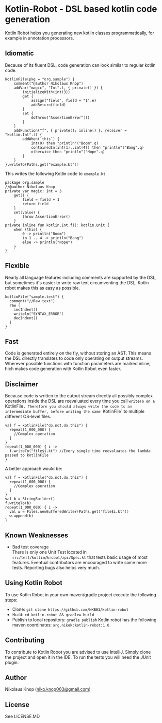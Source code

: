 # Kotlin-Robot - DSL based kotlin code generation

Kotlin Robot helps you generating new kotlin classes programmatically, for example in annotation processors.
## Idiomatic
Because of its fluent DSL, code generation can look similar to regular kotlin code. 
```
kotlinFile(pkg = "org.sample") {
    comment("@author Nikolaus Knop")
    addVar("magic", "Int".t, { private() }) {
        initializeWith(int(3))
        get {
            assign("field", field + "1".e)
            addReturn(field)
        }
        set {
            doThrow("AssertionError"())
        }
    }
    addFunction("f", { private(); inline() }, receiver = "kotlin.Int".t) {
        addWhen(`this`) {
            int(0) then "println"("Boom".q)
            containedIn(int(1)..int(4)) then "println"("Bang".q)
            otherwise then "println"("Nope".q)
        }
    }
}.writeTo(Paths.get("example.kt"))
```
This writes the following Kotlin code to `example.kt`
```
package org.sample
//@author Nikolaus Knop
private var magic: Int = 3
    get() {
        field = field + 1
        return field
    }
    set(value) {
        throw AssertionError()
    }
private inline fun kotlin.Int.f(): kotlin.Unit {
    when (this) {
        0 -> println("Boom")
        in 1 .. 4 -> println("Bang")
        else -> println("Nope")
    }
}
```

## Flexible
Nearly all language features including comments are supported by the DSL, 
but sometimes it's easier to write raw text circumventing the DSL. Kotlin robot makes this as easy as possible.

```
kotlinFile("sample.test") {
  comment("//Raw text")
  raw {
    incIndent()
    writeln("SYNTAX_ERROR")
    decIndent()
  }
}
```
## Fast
Code is generated entirely on the fly, without storing an AST. This means the DSL directly translates to code
only operating on output streams. Wherever possible functions with function parameters are marked inline, hich makes code generation
with Kotlin Robot even faster. 
## Disclaimer
Because code is written to the output stream directly all possibly complex operations inside the DSL are reevaluated every time you call
`writeTo on a `KotlinFile`. Therefore you should always write the code to an intermediate buffer, before writing the same `KotlinFile`
to multiple different OS-level files.
```
val f = kotlinFile("do.not.do.this") {
  repeat(1_000_000) {
    //Complex operation
  }
}
repeat(1_000_000) { i -> 
  f.writeTo("file$i.kt") //Every single time reevaluates the lambda passed to kotlinFile
}
```
A better approach would be:
```
val f = kotlinFile("do.not.do.this") {
  repeat(1_000_000) {
    //Complex operation
  }
}
val b = StringBuilder()
f.writeTo(b)
repeat(1_000_000) { i -> 
  val w = Files.newBufferedWriter(Paths.get("file$i.kt"))
  w.append(b)
}
```
## Known Weaknesses
- Bad test coverage  
  There is only one Unit Test located in `src/test/kotlin/krobot/api/Spec.kt` that tests basic usage of most features.
  Eventual contributors are encouraged to write some more tests.
  Reporting bugs also helps very much.

## Using Kotlin Robot
To use Kotlin Robot in your own maven/gradle project execute the following steps:
- Clone: `git clone https://github.com/NKB03/kotlin-robot`
- Build: `cd kotlin-robot && gradlew build`
- Publish to local repository: `gradle publish`
Kotlin robot has the following maven coordinates: `org.nikok:kotlin-robot:1.0`.

## Contributing
To contribute to Kotlin Robot you are advised to use IntelliJ.
Simply clone the project and open it in the IDE. To run the tests you will need the JUnit plugin.

## Author
Nikolaus Knop (niko.knop003@gmail.com)

## License
See LICENSE.MD
